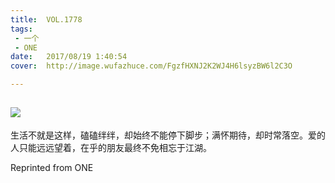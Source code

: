 ```yaml
---
title:	VOL.1778
tags:
 - 一个
 - ONE
date:	2017/08/19 1:40:54
cover:	http://image.wufazhuce.com/FgzfHXNJ2K2WJ4H6lsyzBW6l2C3O

---
```

![](http://image.wufazhuce.com/FgzfHXNJ2K2WJ4H6lsyzBW6l2C3O)
---

生活不就是这样，磕磕绊绊，却始终不能停下脚步；满怀期待，却时常落空。爱的人只能远远望着，在乎的朋友最终不免相忘于江湖。
 
Reprinted from ONE
